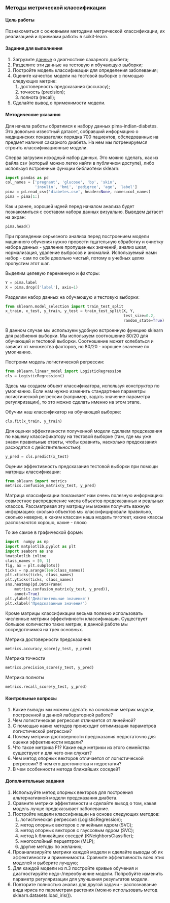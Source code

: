 ### Методы метрической классификации

#### Цель работы

Познакомиться с основными методами метрической классификации, их реализацией и приемами работы в scikit-learn.

#### Задания для выполнения

1. Загрузите [данные](https://www.kaggle.com/uciml/pima-indians-diabetes-database) о диагностике сахарного диабета;
2. Разделите эти данные на тестовую и обучающую выборки;
3. Постройте модель классификации для определения заболевания;
4. Оцените качество модели на тестовой выборке с помощью следующих метрик:
    1. достоверность предсказания (accuracy);
    2. точность (precision);
    3. полнота (recall);
5. Сделайте вывод о применимости модели.

#### Методические указания

Для начала работы обратимся к набору данных pima-indian-diabetes. Это довольно известный датасет, собравший информацию о медицинских показателях порядка 700 пациентов, обследованных на предмет наличия сахарного диабета. На нем мы потренируемся строить классификационные модели. 

Сперва загрузим исходный набор данных. Это можно сделать, как из файла csv (который можно легко найти в публичном доступе), либо используя встроенные функции библиотеки sklearn:

```py
import pandas as pd
col_names = ['pregnant', 'glucose', 'bp', 'skin', 
             'insulin', 'bmi', 'pedigree', 'age', 'label']
pima = pd.read_csv('diabetes.csv', header=None, names=col_names)
pima = pima[1:]
```

Как и ранее, хорошей идеей перед началом анализа будет познакомиться с составом набора данных визуально. Выведем датасет на экран:

```py
pima.head()
```

При проведении серьезного анализа перед построением модели машинного обучения нужно провести тщательную обработку и очистку набора данных - удаление пропущенных значений, анализ шкал, нормализация, удаление выбросов и аномалий. Используемый нами набор - сам по себе довольно чистый, потому в учебных целях пропустим этот шаг.

Выделим целевую переменную и факторы:

```py
Y = pima.label
X = pima.drop(['label'], axis=1)
```

Разделим набор данных на обучающую и тестовую выборки:

```py
from sklearn.model_selection import train_test_split
x_train, x_test, y_train, y_test = train_test_split(X, Y, 
                                                    test_size=0.2,
                                                    random_state=True)
```

В данном случае мы используем удобную встроенную функцию sklearn для разбиения выборки. Мы используем соотношение 80/20 для обучающей и тестовой выборки. Соотношение может колебаться и зависит от множества факторов, но 80/20 - хорошее значение по умолчанию.

Построим модель логистической регрессии:

```py
from sklearn.linear_model import LogisticRegression
cls = LogisticRegression()
```

Здесь мы создаем объект классификатора, используя конструктор по умолчанию. Если нам нужно изменить стандартные параметры логистической регрессии (например, задать значение параметра регуляризации), то это можно сделать именно на этом этапе.

Обучим наш классификатор на обучающей выборке:

```py
cls.fit(x_train, y_train)
```

Для оценки эффективности полученной модели сделаем предсказания по нашему классификатору на тестовой выборке (там, где мы уже знаем правильные ответы, чтобы сравнить, насколько предсказания расходятся с действительностью):

```py
y_pred = cls.predict(x_test)
```

Оценим эффективность предсказания тестовой выборки при помощи матрицы классификации:

```py
from sklearn import metrics
metrics.confusion_matrix(y_test, y_pred)
```

Матрица классификации показывает нам очень полезную информацию: совместное распределение числа объектов предсказанных и реальных классов. Рассматривая эту матрицу мы можем получить важную информацию: сколько объектов мы классифицировали правильно, сколько неверно, к каким классам наша модель тяготеет, какие классы распознаются хорошо, какие - плохо

То же самое в графической форме:

```py
import  numpy as np
import matplotlib.pyplot as plt
import seaborn as sns
%matplotlib inline
class_names = [0, 1]
fig, ax = plt.subplots()
ticks = np.arange(len(class_names))
plt.xticks(ticks, class_names)
plt.yticks(ticks, class_names)
sns.heatmap(pd.DataFrame(
    metrics.confusion_matrix(y_test, y_pred)),
    annot=True)
plt.ylabel('Действительные значения')
plt.xlabel('Предсказанные значения')
```

Кроме матрицы классификации весьма полезно использовать численные метрики эффективности классификации. Существует большое количество таких метрик, в данной работе мы сосредоточимся на трех основных.

Метрика достоверности предсказания:

```py
metrics.accuracy_score(y_test, y_pred)
```

Метрика точности

```py
metrics.precision_score(y_test, y_pred)
```

Метрика полноты

```py
metrics.recall_score(y_test, y_pred)
```

#### Контрольные вопросы

1. Какие выводы мы можем сделать на основании метрик модели, построенной в данной лабораторной работе?
2. Чем логистическая регрессия отличается от линейной?
3. С помощью каких методов происходит оптимизация параметров логистической регрессии?
4. Почему метрики достоверности предсказания недостаточно для оценки эффективности модели?
5. Что такое метрика F1? Какие еще метрики из этого семейства существуют и для чего они служат?
6. Чем метод опорных векторов отличается от логистической регрессии? В чем его достоинства и недостатки?
7. В чем особенности метода ближайших соседей?

#### Дополнительные задания

1. Используйте метод опорных векторов для построения альтернативной модели предсказания диабета.
2. Сравните метрики эффективности и сделайте вывод о том, какая модель лучше предсказывает заболевание.
3. Постройте модели классификации на основе следующих методов:
    1. логистическая регрессия (LogisticRegression);
    2. метод опорных векторов с линейным ядром (SVC);
    3. метод опорных векторов с гауссовым ядром (SVC);
    4. метод k ближайших соседей (KNeighborsClassifier);
    5. многослойный перцептрон (MLP);
    6. другие методы по желанию;
4. Проанализируйте метрики каждой модели и сделайте выводы об их эффективности и применимости. Сравните эффективность всех этих моделей и выберите лучшую;
5. Для каждой модели из п.3 постройте кривые обучения и диагностируйте недо-/переобучение модели. Попробуйте изменить параметр регуляризации для улучшения результатов модели.
6. Повторите полностью анализ для другой задачи - распознавание вида ириса по параметрам растения (можно использовать метод sklearn.datasets.load_iris()).
